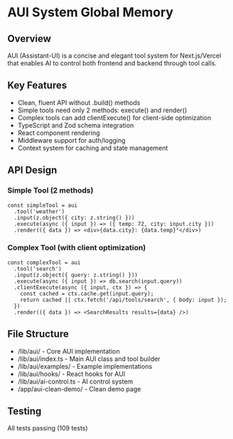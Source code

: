 # AUI System Global Memory

## Overview
AUI (Assistant-UI) is a concise and elegant tool system for Next.js/Vercel that enables AI to control both frontend and backend through tool calls.

## Key Features
- Clean, fluent API without .build() methods
- Simple tools need only 2 methods: execute() and render()
- Complex tools can add clientExecute() for client-side optimization
- TypeScript and Zod schema integration
- React component rendering
- Middleware support for auth/logging
- Context system for caching and state management

## API Design

### Simple Tool (2 methods)
```tsx
const simpleTool = aui
  .tool('weather')
  .input(z.object({ city: z.string() }))
  .execute(async ({ input }) => ({ temp: 72, city: input.city }))
  .render(({ data }) => <div>{data.city}: {data.temp}°</div>)
```

### Complex Tool (with client optimization)
```tsx
const complexTool = aui
  .tool('search')
  .input(z.object({ query: z.string() }))
  .execute(async ({ input }) => db.search(input.query))
  .clientExecute(async ({ input, ctx }) => {
    const cached = ctx.cache.get(input.query);
    return cached || ctx.fetch('/api/tools/search', { body: input });
  })
  .render(({ data }) => <SearchResults results={data} />)
```

## File Structure
- /lib/aui/ - Core AUI implementation
- /lib/aui/index.ts - Main AUI class and tool builder
- /lib/aui/examples/ - Example implementations
- /lib/aui/hooks/ - React hooks for AUI
- /lib/aui/ai-control.ts - AI control system
- /app/aui-clean-demo/ - Clean demo page

## Testing
All tests passing (109 tests)
